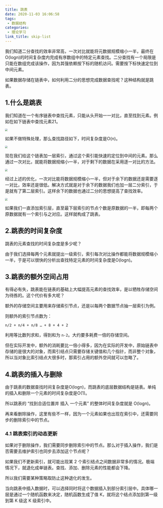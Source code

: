 ```yaml
---
title: 跳表
date: 2020-11-03 16:06:58
tags:
 - 数据结构
categories:
 - 理论学习
link_title: skip-list
---
```

我们知道二分查找的效率非常高，一次对比就能将元数据规模缩小一半，最终在O(logn)的时间复杂度内完成有序数组中的特定元素查找。二分查找有一个局限是只能在数组完成该操作，因为其强依赖按下标的随机访问。需要按下标快速定位到中间元素。

如果数据存储在链表中，如何利用二分的思想完成数据查找呢？这种结构就是跳表。
<!-- more -->
## 1.什么是跳表

我们知道在一个有序链表中查找元素，只能从头开始一一对比，直至找到元素。例如在如下链表中查找元素21。

<img src="https://stonerivers.oss-cn-beijing.aliyuncs.com/TGOJHOA4QC3EGSUS5EI6.png" style="zoom:50%;" />

如果不做特殊处理，那么查找路径如下，时间复杂度是O(n)。

<img src="https://stonerivers.oss-cn-beijing.aliyuncs.com/44GVQVCA7M68W9OW0JVB.png" style="zoom:50%;" />

现在我们给这个链表加一层索引，通过这个索引能快速的定位到中间的元素。那么通过一次对比，就能将数据规缩小一半，对于剩下的数据在采用逐一对比的方法。

<img src="https://stonerivers.oss-cn-beijing.aliyuncs.com/8XY7ECADHJDYLI08N0G3.png" style="zoom:50%;" />

经过上述的优化，一次对比能将数据规模缩小一半，但对于余下的数据还是需要逐一对比，效率还是很低。解决方式就是对于余下的数据我们也加一层二分索引，于是就有了第二层索引。这样余下的数据也通过二分的思想提高了查找效率。

<img src="https://stonerivers.oss-cn-beijing.aliyuncs.com/G2XVR75OCSKFAVGP89BI.png" style="zoom:50%;" />

如果我们一直添加索引层，直至最下层索引的节点个数是原数据的一半，即每两个原数据就有一个索引与之对应。这样就构成了跳表。

## 2.跳表的时间复杂度

跳表的元素查找的时间复杂度是多少呢？

由于我们选择每两个元素就提出一级索引，索引每次对比操作都能将数据规模缩小一半，于是可以很快的分析出查找特定元素的时间复杂度是O(logn)。

## 3.跳表的额外空间占用

有得必有失，跳表能在链表的基础上大幅提高元素的查找效率，是以牺牲存储空间为待拣的。这个代价有多大呢？

额外的存储空间主要用来存储索引节点，还是以每两个数据节点抽一层索引为例。

则额外的索引节点数为：

```
n/2 + n/4 + n/8 … + 8 + 4 + 2
```

利用等比数列求和，得到和为 `n-2`。大约要多耗费一倍的存储空间。

但在实际开发中，额外的消耗要比一倍小得多，因为在实际的开发中，原始链表中存储的是很大的对象，而索引结点只需要存储关键值和几个指针，而非整个对象，所以当对象比索引结点大很多时，那索引占用的额外空间就可以忽略了。

## 4.跳表的插入与删除

由于跳表的数据查找时间复杂度是O(logn)，而跳表的底层数据结构是链表。单纯的插入和删除一个元素的时间复杂度是O(1)。

所以跳表的 “找到合适位置并 插入 一个元素” 的整体时间复杂度就是 O(logn)。

再来看删除操作，这里有些不一样，因为一个元素如果也出现在索引中，还需要同步的删除索引中的节点。

### 4.1 跳表索引的动态更新

如果对于删除操作，我们需要同步删除索引中的节点。那么对于插入操作，我们是否需要去维护索引也同步去添加这个节点呢？

如果我们不更新索引，就可能出现某 2 个索引结点之间数据非常多的情况。极端情况下，就退化成单链表。查找、添加、删除元素的性能都会下降。

所以我们需要某种策略取防止这种退化的发生。

当向跳表中插入数据时，可以选择同时将这个数据插入到部分索引层中。具体哪一层是通过一个随机函数来决定，随机函数生成了值 K，就将这个结点添加到第一级到第 K 级这 K 级索引中。

